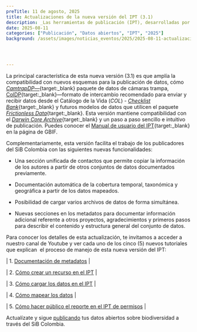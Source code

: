```yaml
---
preTitle: 11 de agosto, 2025
title: Actualizaciones de la nueva versión del IPT (3.1)
description: _Las herramientas de publicación (IPT), desarrolladas por el Sistema Global de Información sobre Biodiversidad (GBIF), fueron actualizadas en la infraestructura del SiB Colombia a una nueva versión con funcionalidades que facilitan la edición de metadatos y la publicación de conjuntos de datos._
date: 2025-08-11
categories: ["Publicación", "Datos abiertos", "IPT", "2025"]
background: /assets/images/noticias_eventos/2025/2025-08-11-actualizacion-ipt-3.1.png




---
```


La principal característica de esta nueva versión (3.1) es que amplía la  compatibilidad con nuevos esquemas para la publicación de datos, cómo [_CamtrapDP_—](https://camtrap-dp.tdwg.org/){target:_blank} paquete de datos de cámaras trampa, [ColDP](https://github.com/CatalogueOfLife/coldp){target:_blank}—formato de intercambio recomendado para enviar y recibir datos desde el Catálogo de la Vida (_COL_) - [_Checklist Bank_](https://www.checklistbank.org/){target:_blank} y futuros modelos de datos que utilicen el paquete [_Frictionless Data_](https://specs.frictionlessdata.io/data-package/){target:_blank}. Esta versión mantiene compatibilidad con el [_Darwin Core Archive_](https://ipt.gbif.org/manual/es/ipt/latest/dwca-guide#qu%C3%A9-es-un-archivo-darwin-core-dwc-a){target:_blank} y un paso a paso sencillo e intuitivo  de publicación. Puedes conocer el [Manual de usuario del IPT](https://ipt.gbif.org/manual/es/ipt/latest/){target:_blank} en la página de GBIF.

Complementariamente, esta versión facilita el trabajo de los publicadores del SiB Colombia con las siguientes nuevas funcionalidades:

- Una sección unificada de contactos que permite copiar la información de los autores a partir de otros conjuntos de datos documentados previamente.

- Documentación automática de la cobertura temporal, taxonómica y geográfica a partir de los datos mapeados.

- Posibilidad de cargar varios archivos de datos de forma simultánea.

- Nuevas secciones en los metadatos para documentar información adicional referente a otros proyectos, agradecimientos y primeros pasos para describir el contenido y estructura general del conjunto de datos.

Para conocer los detalles de esta actualización, te invitamos a acceder a nuestro canal de Youtube y ver cada uno de los cinco (5) nuevos tutoriales que explican  el proceso de manejo de esta nueva versión del IPT:

| 1. [Documentación de metadatos](https://www.youtube.com/watch?v=8sFcbZC9A4M) |

| 2.  [Cómo crear un recurso en el IPT](https://www.youtube.com/watch?v=9f5NIAwE0jI) |

| 3. [Cómo cargar los datos en el IPT](https://www.youtube.com/watch?v=48biUad7aKk) |

| 4. [Cómo mapear los datos](https://www.youtube.com/watch?v=C9vZTm7TYk4) |

| 5. [Cómo hacer público el reporte en el IPT de permisos](https://www.youtube.com/watch?v=oOI1zRYrfWQ) |

Actualízate y sigue [publicando](https://biodiversidad.co/compartir/guia-para-publicar/) tus datos abiertos sobre biodiversidad a través del SiB Colombia.
